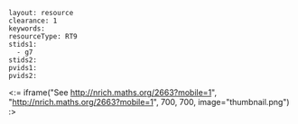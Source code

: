 ````
layout: resource
clearance: 1
keywords:
resourceType: RT9
stids1: 
  - g7
stids2:
pvids1:
pvids2:

````

<:= iframe("See http://nrich.maths.org/2663?mobile=1", "http://nrich.maths.org/2663?mobile=1", 700, 700, image="thumbnail.png") :>

